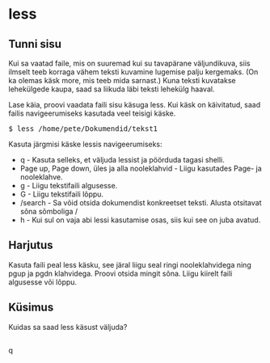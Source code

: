 # less

## Tunni sisu

Kui sa vaatad faile, mis on suuremad kui su tavapärane väljundikuva, siis ilmselt teeb korraga vähem teksti kuvamine lugemise palju kergemaks. (On ka olemas käsk more, mis teeb mida sarnast.) Kuna teksti kuvatakse lehekülgede kaupa, saad sa liikuda läbi teksti lehekülg haaval.

Lase käia, proovi vaadata faili sisu käsuga less. Kui käsk on käivitatud, saad failis navigeerumiseks kasutada veel teisigi käske.

<pre>$ less /home/pete/Dokumendid/tekst1</pre>

Kasuta järgmisi käske lessis navigeerumiseks:

<ul>
<li>q - Kasuta selleks, et väljuda lessist ja pöörduda tagasi shelli.</li>
<li>Page up, Page down, üles ja alla nooleklahvid - Liigu kasutades Page- ja nooleklahve.</li>
<li>g - Liigu tekstifaili algusesse.</li>
<li>G - Liigu tekstifaili lõppu.</li>
<li>/search - Sa võid otsida dokumendist konkreetset teksti. Alusta otsitavat sõna sõmboliga /</li>
<li>h - Kui sul on vaja abi lessi kasutamise osas, siis kui see on juba avatud.</li>
</ul>

## Harjutus

Kasuta faili peal less käsku, see järal liigu seal ringi nooleklahvidega ning pgup ja pgdn klahvidega. Proovi otsida mingit sõna. Liigu kiirelt faili algusesse või lõppu.

## Küsimus

Kuidas sa saad less käsust väljuda?

##

q
